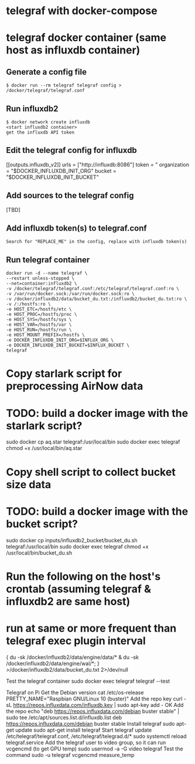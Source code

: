 # telegraf with docker-compose

# telegraf docker container (same host as influxdb container)
## Generate a config file
	$ docker run --rm telegraf telegraf config > /docker/telegraf/telegraf.conf

## Run influxdb2
	$ docker network create influxdb
	<start influxdb2 container>
	get the influxdb API token

## Edit the telegraf config for influxdb
[[outputs.influxdb_v2]]
  urls = ["http://influxdb:8086"]
  token = "<token>
  organization = "$DOCKER_INFLUXDB_INIT_ORG"
  bucket = "$DOCKER_INFLUXDB_INIT_BUCKET"

## Add sources to the telegraf config
[TBD]

## Add influxdb token(s) to telegraf.conf
	Search for "REPLACE_ME" in the config, replace with influxdb token(s)
	
## Run telegraf container
	docker run -d --name telegraf \
	--restart unless-stopped \
	--net=container:influxdb2 \
	-v /docker/telegraf/telegraf.conf:/etc/telegraf/telegraf.conf:ro \
	-v /var/run/docker.sock:/var/run/docker.sock:ro \
	-v /docker/influxdb2/data/bucket_du.txt:/influxdb2/bucket_du.txt:ro \
	-v /:/hostfs:ro \
	-e HOST_ETC=/hostfs/etc \
	-e HOST_PROC=/hostfs/proc \
	-e HOST_SYS=/hostfs/sys \
	-e HOST_VAR=/hostfs/var \
	-e HOST_RUN=/hostfs/run \
	-e HOST_MOUNT_PREFIX=/hostfs \
	-e DOCKER_INFLUXDB_INIT_ORG=$INFLUX_ORG \
	-e DOCKER_INFLUXDB_INIT_BUCKET=$INFLUX_BUCKET \
	telegraf

# Copy starlark script for preprocessing AirNow data
# TODO: build a docker image with the starlark script?
sudo docker cp aq.star telegraf:/usr/local/bin
sudo docker exec telegraf chmod +x /usr/local/bin/aq.star

# Copy shell script to collect bucket size data
# TODO: build a docker image with the bucket script?
sudo docker cp inputs/influxdb2_bucket/bucket_du.sh telegraf:/usr/local/bin
sudo docker exec telegraf chmod +x /usr/local/bin/bucket_du.sh
# Run the following on the host's crontab (assuming telegraf & influxdb2 are same host)
# run at same or more frequent than telegraf exec plugin interval
{ du -sk /docker/influxdb2/data/engine/data/* & du -sk /docker/influxdb2/data/engine/wal/*; } >/docker/influxdb2/data/bucket_du.txt 2>/dev/null

Test the telegraf container
	sudo docker exec telegraf telegraf --test

Telegraf on Pi
  Get the Debian version
	cat /etc/os-release
	PRETTY_NAME="Raspbian GNU/Linux 10 (buster)"
  Add the repo key
	curl -sL https://repos.influxdata.com/influxdb.key | sudo apt-key add -
	OK
  Add the repo
	echo "deb https://repos.influxdata.com/debian buster stable" | sudo tee /etc/apt/sources.list.d/influxdb.list
	deb https://repos.influxdata.com/debian buster stable
  Install telegraf
	sudo apt-get update
	sudo apt-get install telegraf
  Start telegraf
	update /etc/telegraf/telegraf.conf, /etc/telegraf/telegrad.d/*
	sudo systemctl reload telegraf.service
  Add the telegraf user to video group, so it can run vcgencmd (to get GPU temp)
	sudo usermod -a -G video telegraf
  Test the command
	sudo -u telegraf vcgencmd measure_temp

